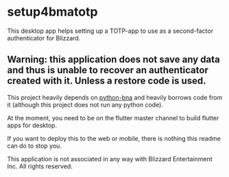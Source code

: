 # setup4bmatotp

This desktop app helps setting up a TOTP-app to use as a second-factor authenticator for Blizzard.

## Warning: this application does not save any data and thus is unable to recover an authenticator created with it. Unless a restore code is used.

This project heavily depends on [python-bna](https://github.com/jleclanche/python-bna/) and heavily borrows code from it (although this project does not run any python code).

At the moment, you need to be on the flutter master channel to build flutter apps for desktop.

If you want to deploy this to the web or mobile, there is nothing this readme can do to stop you.

This application is not associated in any way with Blizzard Entertainment Inc.
All rights reserved. 
